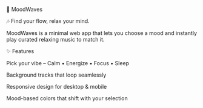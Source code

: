 🌊 MoodWaves

🎶 Find your flow, relax your mind.

MoodWaves is a minimal web app that lets you choose a mood and instantly play curated relaxing music to match it.

✨ Features

 Pick your vibe – Calm • Energize • Focus • Sleep

 Background tracks that loop seamlessly

 Responsive design for desktop & mobile

 Mood-based colors that shift with your selection
